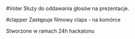#Voter
Służy do oddawania głosów na prezentacje.

#clapper
Zastępuje filmowy claps - na komórce


Stworzone w ramach 24h hackatonu

